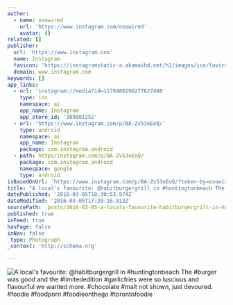 ```yaml
---
author:
  - name: osowired
    url: 'https://www.instagram.com/osowired'
    avatar: {}
related: []
publisher:
  url: 'https://www.instagram.com'
  name: Instagram
  favicon: 'https://instagramstatic-a.akamaihd.net/h1/images/ico/favicon.ico/7cdab0872b15.ico'
  domain: www.instagram.com
keywords: []
app_links:
  - url: 'instagram://media?id=1170486196277627408'
    type: ios
    namespace: ai
    app_name: Instagram
    app_store_id: '389801252'
  - url: 'https://www.instagram.com/p/BA-Zv53oEoQ/'
    type: android
    namespace: ai
    app_name: Instagram
    package: com.instagram.android
  - path: https/instagram.com/p/BA-Zv53oEoQ/
    package: com.instagram.android
    namespace: google
    type: android
isBasedOnUrl: 'https://www.instagram.com/p/BA-Zv53oEoQ/?taken-by=osowired'
title: "A local's favourite: @habitburgergrill in #huntingtonbeach The #burger was good and the #limitededition #garlicfries were so luscious and flavourful we wanted more. #chocolate #malt not shown, just devoured. #foodie #foodporn #foodieonthego #torontofoodie"
datePublished: '2016-03-05T18:30:53.974Z'
dateModified: '2016-03-05T17:29:16.913Z'
sourcePath: _posts/2016-03-05-a-locals-favourite-habitburgergrill-in-huntingtonbeach-t.md
published: true
inFeed: true
hasPage: false
inNav: false
_type: Photograph
_context: 'http://schema.org'

---
```

![A local's favourite&colon; &commat;habitburgergrill in &num;huntingtonbeach The &num;burger was good and the &num;limitededition &num;garlicfries were so luscious and flavourful we wanted more&period; &num;chocolate &num;malt not shown&comma; just devoured&period; &num;foodie &num;foodporn &num;foodieonthego &num;torontofoodie](https://scontent.cdninstagram.com/t51.2885-15/s640x640/sh0.08/e35/12534384_691127587695684_1651718680_n.jpg?ig_cache_key=MTE3MDQ4NjE5NjI3NzYyNzQwOA%3D%3D.2)